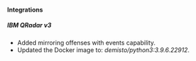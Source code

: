
#### Integrations
##### IBM QRadar v3
- Added mirroring offenses with events capability.
- Updated the Docker image to: *demisto/python3:3.9.6.22912*.
